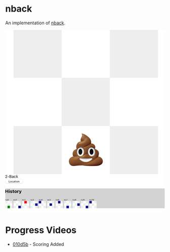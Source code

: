 nback
=====

An implementation of [nback](https://en.wikipedia.org/wiki/N-back).

![](docs/assets/2021-05-26-22-00-09.png)

Progress Videos
===============

* [010d5b](https://youtu.be/f2qkl73pI9E) - Scoring Added
